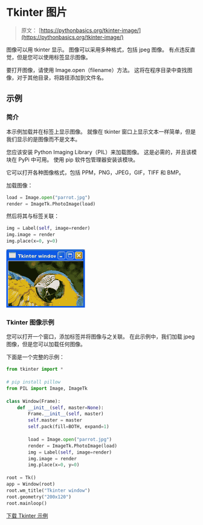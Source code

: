 # Tkinter 图片

> 原文： [https://pythonbasics.org/tkinter-image/](https://pythonbasics.org/tkinter-image/)

图像可以用 tkinter 显示。 图像可以采用多种格式，包括 jpeg 图像。 有点违反直觉，但是您可以使用标签显示图像。

要打开图像，请使用 Image.open（filename）方法。 这将在程序目录中查找图像，对于其他目录，将路径添加到文件名。



## 示例

### 简介

本示例加载并在标签上显示图像。 就像在 tkinter 窗口上显示文本一样简单，但是我们显示的是图像而不是文本。

您应该安装 Python Imaging Library（PIL）来加载图像。 这是必需的，并且该模块在 PyPi 中可用。 使用 pip 软件包管理器安装该模块。

它可以打开各种图像格式，包括 PPM，PNG，JPEG，GIF，TIFF 和 BMP。

加载图像：

```py
load = Image.open("parrot.jpg")
render = ImageTk.PhotoImage(load)

```

然后将其与标签关联：

```py
img = Label(self, image=render)
img.image = render
img.place(x=0, y=0)

```

![tkinter image](img/b541c855ea24b82e547dfb8a696a4523.jpg)

### Tkinter 图像示例

您可以打开一个窗口，添加标签并将图像与之关联。 在此示例中，我们加载 jpeg 图像，但是您可以加载任何图像。

下面是一个完整的示例：

```py
from tkinter import *

# pip install pillow
from PIL import Image, ImageTk

class Window(Frame):
    def __init__(self, master=None):
        Frame.__init__(self, master)
        self.master = master
        self.pack(fill=BOTH, expand=1)

        load = Image.open("parrot.jpg")
        render = ImageTk.PhotoImage(load)
        img = Label(self, image=render)
        img.image = render
        img.place(x=0, y=0)

root = Tk()
app = Window(root)
root.wm_title("Tkinter window")
root.geometry("200x120")
root.mainloop()

```

[下载 Tkinter 示例](https://gum.co/ErLc)
